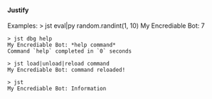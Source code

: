 #### Justify

Examples:
    > jst eval|py random.randint(1, 10)
    My Encrediable Bot: 7

    > jst dbg help
    My Encrediable Bot: *help command*
    Command `help` completed in `0` seconds

    > jst load|unload|reload command
    My Encrediable Bot: command reloaded!

    > jst
    My Encrediable Bot: Information
